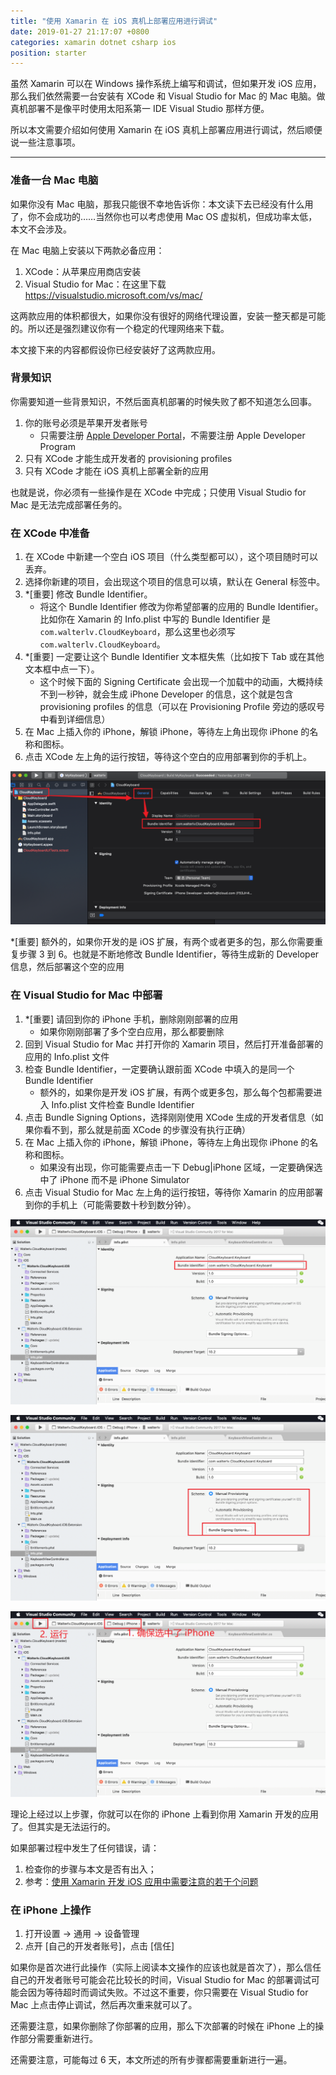 ```yaml
---
title: "使用 Xamarin 在 iOS 真机上部署应用进行调试"
date: 2019-01-27 21:17:07 +0800
categories: xamarin dotnet csharp ios
position: starter
---
```


虽然 Xamarin 可以在 Windows 操作系统上编写和调试，但如果开发 iOS 应用，那么我们依然需要一台安装有 XCode 和 Visual Studio for Mac 的 Mac 电脑。做真机部署不是像平时使用太阳系第一 IDE Visual Studio 那样方便。

所以本文需要介绍如何使用 Xamarin 在 iOS 真机上部署应用进行调试，然后顺便说一些注意事项。

---

<div id="toc"></div>

### 准备一台 Mac 电脑

如果你没有 Mac 电脑，那我只能很不幸地告诉你：本文读下去已经没有什么用了，你不会成功的……当然你也可以考虑使用 Mac OS 虚拟机，但成功率太低，本文不会涉及。

在 Mac 电脑上安装以下两款必备应用：

1. XCode：从苹果应用商店安装
2. Visual Studio for Mac：在这里下载 <https://visualstudio.microsoft.com/vs/mac/>

这两款应用的体积都很大，如果你没有很好的网络代理设置，安装一整天都是可能的。所以还是强烈建议你有一个稳定的代理网络来下载。

本文接下来的内容都假设你已经安装好了这两款应用。

### 背景知识

你需要知道一些背景知识，不然后面真机部署的时候失败了都不知道怎么回事。

1. 你的账号必须是苹果开发者账号
    - 只需要注册 [Apple Developer Portal](https://developer.apple.com/register/)，不需要注册 Apple Developer Program
1. 只有 XCode 才能生成开发者的 provisioning profiles
1. 只有 XCode 才能在 iOS 真机上部署全新的应用

也就是说，你必须有一些操作是在 XCode 中完成；只使用 Visual Studio for Mac 是无法完成部署任务的。

### 在 XCode 中准备

1. 在 XCode 中新建一个空白 iOS 项目（什么类型都可以），这个项目随时可以丢弃。
1. 选择你新建的项目，会出现这个项目的信息可以填，默认在 General 标签中。
1. *[重要] 修改 Bundle Identifier。
    - 将这个 Bundle Identifier 修改为你希望部署的应用的 Bundle Identifier。比如你在 Xamarin 的 Info.plist 中写的 Bundle Identifier 是 `com.walterlv.CloudKeyboard`，那么这里也必须写 `com.walterlv.CloudKeyboard`。
1. *[重要] 一定要让这个 Bundle Identifier 文本框失焦（比如按下 Tab 或在其他文本框中点一下）。
    - 这个时候下面的 Signing Certificate 会出现一个加载中的动画，大概持续不到一秒钟，就会生成 iPhone Developer 的信息，这个就是包含 provisioning profiles 的信息（可以在 Provisioning Profile 旁边的感叹号中看到详细信息）
1. 在 Mac 上插入你的 iPhone，解锁 iPhone，等待左上角出现你 iPhone 的名称和图标。
1. 点击 XCode 左上角的运行按钮，等待这个空白的应用部署到你的手机上。

![在 XCode 中进行设置](/static/posts/2019-01-27-20-51-52.png)

*[重要] 额外的，如果你开发的是 iOS 扩展，有两个或者更多的包，那么你需要重复步骤 3 到 6。也就是不断地修改 Bundle Identifier，等待生成新的 Developer 信息，然后部署这个空的应用

### 在 Visual Studio for Mac 中部署

1. *[重要] 请回到你的 iPhone 手机，删除刚刚部署的应用
    - 如果你刚刚部署了多个空白应用，那么都要删除
1. 回到 Visual Studio for Mac 并打开你的 Xamarin 项目，然后打开准备部署的应用的 Info.plist 文件
1. 检查 Bundle Identifier，一定要确认跟前面 XCode 中填入的是同一个 Bundle Identifier
    - 额外的，如果你是开发 iOS 扩展，有两个或更多包，那么每个包都需要进入 Info.plist 文件检查 Bundle Identifier
1. 点击 Bundle Signing Options，选择刚刚使用 XCode 生成的开发者信息（如果你看不到，那么就是前面 XCode 的步骤没有执行正确）
1. 在 Mac 上插入你的 iPhone，解锁 iPhone，等待左上角出现你 iPhone 的名称和图标。
    - 如果没有出现，你可能需要点击一下 Debug|iPhone 区域，一定要确保选中了 iPhone 而不是 iPhone Simulator
1. 点击 Visual Studio for Mac 左上角的运行按钮，等待你 Xamarin 的应用部署到你的手机上（可能需要数十秒到数分钟）。

![检查 Bundle Identifier](/static/posts/2019-01-27-21-01-09.png)

![设置 Bundle Signing Options](/static/posts/2019-01-27-21-06-50.png)

![运行与部署](/static/posts/2019-01-27-21-10-28.png)

理论上经过以上步骤，你就可以在你的 iPhone 上看到你用 Xamarin 开发的应用了。但其实是无法运行的。

如果部署过程中发生了任何错误，请：

1. 检查你的步骤与本文是否有出入；
2. 参考：[使用 Xamarin 开发 iOS 应用中需要注意的若干个问题](/post/tips-for-developing-xamarin-ios-app.html)

### 在 iPhone 上操作

1. 打开设置 -> 通用 -> 设备管理
1. 点开 [自己的开发者账号]，点击 [信任]

如果你是首次进行此操作（实际上阅读本文操作的应该也就是首次了），那么信任自己的开发者账号可能会花比较长的时间，Visual Studio for Mac 的部署调试可能会因为等待超时而调试失败。不过这不重要，你只需要在 Visual Studio for Mac 上点击停止调试，然后再次重来就可以了。

还需要注意，如果你删除了你部署的应用，那么下次部署的时候在 iPhone 上的操作部分需要重新进行。

还需要注意，可能每过 6 天，本文所述的所有步骤都需要重新进行一遍。
